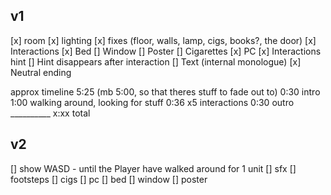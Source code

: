## v1
[x] room
	[x] lighting
	[x] fixes (floor, walls, lamp, cigs, books?, the door)
[x] Interactions
	[x] Bed
	[] Window
	[] Poster
	[] Cigarettes
	[x] PC
[x] Interactions hint
	[] Hint disappears after interaction
	[] Text (internal monologue)
[x] Neutral ending

approx timeline
5:25 (mb 5:00, so that theres stuff to fade out to)
	0:30 intro
	1:00 walking around, looking for stuff
	0:36 x5 interactions
	0:30 outro
	__________
	x:xx total


## v2
[] show WASD - until the Player have walked around for 1 unit 
[] sfx
	[] footsteps
	[] cigs
	[] pc
	[] bed
	[] window
	[] poster
